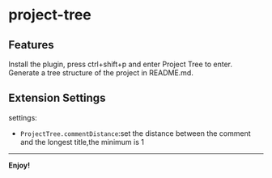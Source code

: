 # project-tree
## Features
Install the plugin, press ctrl+shift+p and enter Project Tree to enter.
Generate a tree structure of the project in README.md.

## Extension Settings

settings:
* `ProjectTree.commentDistance`:set the distance between the comment and the longest title,the minimum is 1

-----------------------------------------------------------------------------------------------------------

**Enjoy!**
